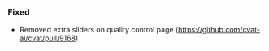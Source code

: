 ### Fixed

- Removed extra sliders on quality control page
  (<https://github.com/cvat-ai/cvat/pull/9168>)
